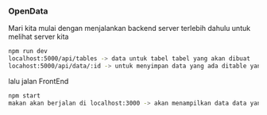 ### OpenData
Mari kita mulai dengan menjalankan backend server terlebih dahulu
untuk melihat server kita
```bash
npm run dev
localhost:5000/api/tables -> data untuk tabel tabel yang akan dibuat
locahost:5000/api/data/:id -> untuk menyimpan data yang ada ditable yang dipilih dengan menggunakan id
```

lalu jalan FrontEnd
```bash
npm start
makan akan berjalan di localhost:3000 -> akan menampilkan data data yang ada di backend ke frontend
```
